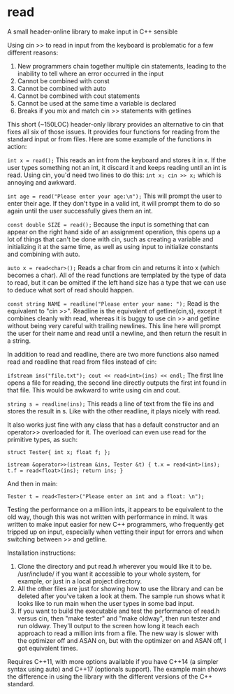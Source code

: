 # read
A small header-online library to make input in C++ sensible

Using cin >> to read in input from the keyboard is problematic for a few different reasons:
1) New programmers chain together multiple cin statements, leading to the inability to tell where an error occurred in the input
2) Cannot be combined with const
3) Cannot be combined with auto
4) Cannot be combined with cout statements
5) Cannot be used at the same time a variable is declared
6) Breaks if you mix and match cin >> statements with getlines

This short (~150LOC) header-only library provides an alternative to cin that fixes all six of those issues. It provides four functions for reading from the standard input or from files. Here are some example of the functions in action:

```int x = read();``` This reads an int from the keyboard and stores it in x. If the user types something not an int, it discard it and keeps reading until an int is read. Using cin, you'd need two lines to do this: ```int x; cin >> x;``` which is annoying and awkward.

```int age = read("Please enter your age:\n");``` This will prompt the user to enter their age. If they don't type in a valid int, it will prompt them to do so again until the user successfully gives them an int.

```const double SIZE = read();``` Because the input is something that can appear on the right hand side of an assignment operation, this opens up a lot of things that can't be done with cin, such as creating a variable and initializing it at the same time, as well as using input to initialize constants and combining with auto.

```auto x = read<char>();``` Reads a char from cin and returns it into x (which becomes a char). All of the read functions are templated by the type of data to read, but it can be omitted if the left hand size has a type that we can use to deduce what sort of read should happen.

```const string NAME = readline("Please enter your name: ");``` Read is the equivalent to "cin >>". Readline is the equivalent of getline(cin,s), except it combines cleanly with read, whereas it is buggy to use cin >> and getline without being very careful with trailing newlines. This line here will prompt the user for their name and read until a newline, and then return the result in a string.

In addition to read and readline, there are two more functions also named read and readline that read from files instead of cin:

```ifstream ins("file.txt"); cout << read<int>(ins) << endl;``` The first line opens a file for reading, the second line directly outputs the first int found in that file. This would be awkward to write using cin and cout.

```string s = readline(ins);``` This reads a line of text from the file ins and stores the result in s. Like with the other readline, it plays nicely with read.

It also works just fine with any class that has a default constructor and an operator>> overloaded for it. The overload can even use read for the primitive types, as such:

```struct Tester{ int x; float f; };```

```istream &operator>>(istream &ins, Tester &t) { t.x = read<int>(ins); t.f = read<float>(ins); return ins; }```

And then in main:

```Tester t = read<Tester>("Please enter an int and a float: \n");```

Testing the performance on a million ints, it appears to be equivalent to the old way, though this was not written with performance in mind. It was written to make input easier for new C++ programmers, who frequently get tripped up on input, especially when vetting their input for errors and when switching between >> and getline.

Installation instructions:

1. Clone the directory and put read.h wherever you would like it to be. /usr/include/ if you want it accessible to your whole system, for example, or just in a local project directory.
2. All the other files are just for showing how to use the library and can be deleted after you've taken a look at them. The sample run shows what it looks like to run main when the user types in some bad input.
3. If you want to build the executable and test the performance of read.h versus cin, then "make tester" and "make oldway", then run tester and run oldway. They'll output to the screen how long it teach each approach to read a million ints from a file. The new way is slower with the optimizer off and ASAN on, but with the optimizer on and ASAN off, I got equivalent times.

Requires C++11, with more options available if you have C++14 (a simpler syntax using auto) and C++17 (optionals support). The example main shows the difference in using the library with the different versions of the C++ standard.
